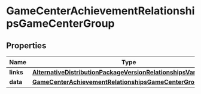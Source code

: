 

# GameCenterAchievementRelationshipsGameCenterGroup


## Properties

| Name | Type | Description | Notes |
|------------ | ------------- | ------------- | -------------|
|**links** | [**AlternativeDistributionPackageVersionRelationshipsVariantsLinks**](AlternativeDistributionPackageVersionRelationshipsVariantsLinks.md) |  |  [optional] |
|**data** | [**GameCenterAchievementRelationshipsGameCenterGroupData**](GameCenterAchievementRelationshipsGameCenterGroupData.md) |  |  [optional] |




